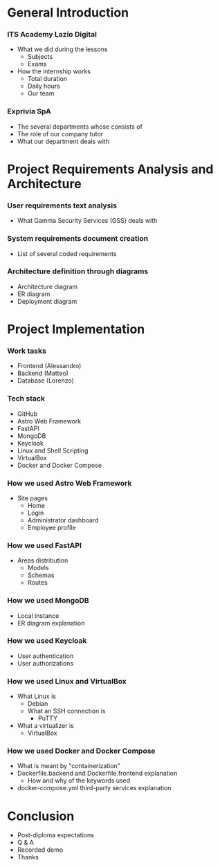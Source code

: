 # General Introduction

### ITS Academy Lazio Digital

- What we did during the lessons
  - Subjects
  - Exams
- How the internship works
  - Total duration
  - Daily hours
  - Our team

### Exprivia SpA

- The several departments whose consists of
- The role of our company tutor
- What our department deals with

# Project Requirements Analysis and Architecture

### User requirements text analysis

- What Gamma Security Services (GSS) deals with

### System requirements document creation

- List of several coded requirements

### Architecture definition through diagrams

- Architecture diagram
- ER diagram
- Deployment diagram

# Project Implementation

### Work tasks

- Frontend (Alessandro)
- Backend (Matteo)
- Database (Lorenzo)

### Tech stack

- GitHub
- Astro Web Framework
- FastAPI
- MongoDB
- Keycloak
- Linux and Shell Scripting
- VirtualBox
- Docker and Docker Compose
  
### How we used Astro Web Framework

- Site pages
  - Home
  - Login
  - Administrator dashboard
  - Employee profile

### How we used FastAPI

- Areas distribution
  - Models
  - Schemas
  - Routes

### How we used MongoDB

- Local instance
- ER diagram explanation

### How we used Keycloak

- User authentication
- User authorizations

### How we used Linux and VirtualBox

- What Linux is
  - Debian
  - What an SSH connection is
    - PuTTY
- What a virtualizer is
  - VirtualBox

### How we used Docker and Docker Compose

- What is meant by "containerization"
- Dockerfile.backend and Dockerfile.frontend explanation
  - How and why of the keywords used
- docker-compose.yml third-party services explanation

# Conclusion

- Post-diploma expectations
- Q & A
- Recorded demo
- Thanks
